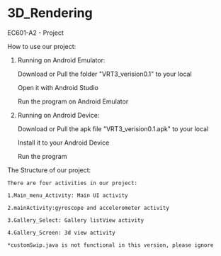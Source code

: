 # 3D_Rendering
EC601-A2 - Project

How to use our project:

1. Running on Android Emulator:

	Download or Pull the folder "VRT3_verision0.1" to your local

	Open it with Android Studio

	Run the program on Android Emulator

2. Running on Android Device:

	Download or Pull the apk file "VRT3_verision0.1.apk" to your local

	Install it to your Android Device

	Run the program



The Structure of our project:

	There are four activities in our project:

	1.Main_menu_Activity: Main UI activity

	2.mainActivity:gyroscope and accelerometer activity

	3.Gallery_Select: Gallery listView activity

	4.Gallery_Screen: 3d view activity

	*customSwip.java is not functional in this version, please ignore
